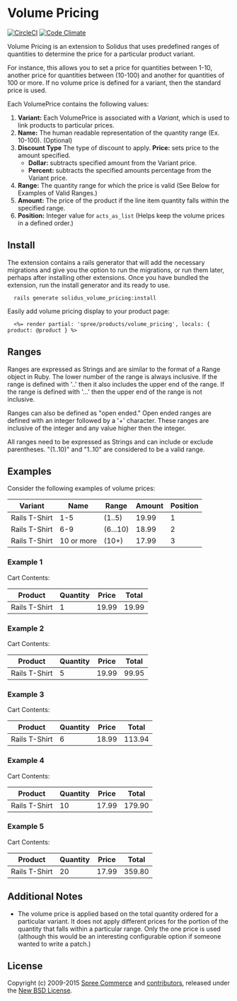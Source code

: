 # Volume Pricing

[![CircleCI](https://circleci.com/gh/solidusio-contrib/solidus_volume_pricing.svg?style=svg)](https://circleci.com/gh/solidusio-contrib/solidus_volume_pricing)
[![Code Climate](https://codeclimate.com/github/solidusio-contrib/solidus_volume_pricing/badges/gpa.svg)](https://codeclimate.com/github/solidusio-contrib/solidus_volume_pricing)

Volume Pricing is an extension to Solidus that uses predefined ranges of quantities to determine the
price for a particular product variant.

For instance, this allows you to set a price for quantities between 1-10, another price for
quantities between (10-100) and another for quantities of 100 or more. If no volume price is defined
for a variant, then the standard price is used.

Each VolumePrice contains the following values:

1. **Variant:** Each VolumePrice is associated with a _Variant_, which is used to link products to
   particular prices.
1. **Name:** The human readable representation of the quantity range (Ex. 10-100). (Optional)
1. **Discount Type** The type of discount to apply.  **Price:** sets price to the amount specified.
     * **Dollar:** subtracts specified amount from the Variant price.
     * **Percent:** subtracts the specified amounts percentage from the Variant price.
1. **Range:** The quantity range for which the price is valid (See Below for Examples of Valid
   Ranges.)
1. **Amount:** The price of the product if the line item quantity falls within the specified range.
1. **Position:** Integer value for `acts_as_list` (Helps keep the volume prices in a defined order.)

## Install

The extension contains a rails generator that will add the necessary migrations and give you the
option to run the migrations, or run them later, perhaps after installing other extensions. Once you
have bundled the extension, run the install generator and its ready to use.

      rails generate solidus_volume_pricing:install

Easily add volume pricing display to your product page:

      <%= render partial: 'spree/products/volume_pricing', locals: { product: @product } %>

## Ranges

Ranges are expressed as Strings and are similar to the format of a Range object in Ruby. The lower
number of the range is always inclusive.  If the range is defined with '..' then it also includes
the upper end of the range.  If the range is defined with '...' then the upper end of the range is
not inclusive.

Ranges can also be defined as "open ended."  Open ended ranges are defined with an integer followed
by a '+' character.  These ranges are inclusive of the integer and any value higher then the
integer.

All ranges need to be expressed as Strings and can include or exclude parentheses.  "(1..10)" and
"1..10" are considered to be a valid range.

## Examples

Consider the following examples of volume prices:

| Variant | Name | Range | Amount | Position |
| ------- | ---- | ----- | ------ | -------- |
| Rails T-Shirt | 1-5 | (1..5) | 19.99 | 1 |
| Rails T-Shirt | 6-9 | (6...10) | 18.99 | 2 |
| Rails T-Shirt | 10 or more | (10+) | 17.99 | 3 |

### Example 1

Cart Contents:

| Product | Quantity | Price | Total |
| ------- | -------- | ----- | ----- |
| Rails T-Shirt | 1 | 19.99 | 19.99 |

### Example 2

Cart Contents:

| Product | Quantity | Price | Total |
| ------- | -------- | ----- | ----- |
| Rails T-Shirt | 5 | 19.99 | 99.95 |

### Example 3

Cart Contents:

| Product | Quantity | Price | Total |
| ------- | -------- | ----- | ----- |
| Rails T-Shirt | 6 | 18.99 | 113.94 |

### Example 4

Cart Contents:

| Product | Quantity | Price | Total |
| ------- | -------- | ----- | ----- |
| Rails T-Shirt | 10 | 17.99 | 179.90 |

### Example 5

Cart Contents:

| Product | Quantity | Price | Total |
| ------- | -------- | ----- | ----- |
| Rails T-Shirt | 20 | 17.99 | 359.80 |

## Additional Notes

* The volume price is applied based on the total quantity ordered for a particular variant. It does
  not apply different prices for the portion of the quantity that falls within a particular range.
  Only the one price is used (although this would be an interesting configurable option if someone
  wanted to write a patch.)

## License

Copyright (c) 2009-2015 [Spree Commerce][2] and [contributors][3], released under the
[New BSD License][4].

[1]: https://github.com/solidusio-contrib/solidus_volume_pricing/blob/master/CONTRIBUTING.md
[2]: https://github.com/spree
[3]: https://github.com/solidusio-contrib/solidus_volume_pricing/graphs/contributors
[4]: https://github.com/solidusio-contrib/solidus_volume_pricing/blob/master/LICENSE.md
